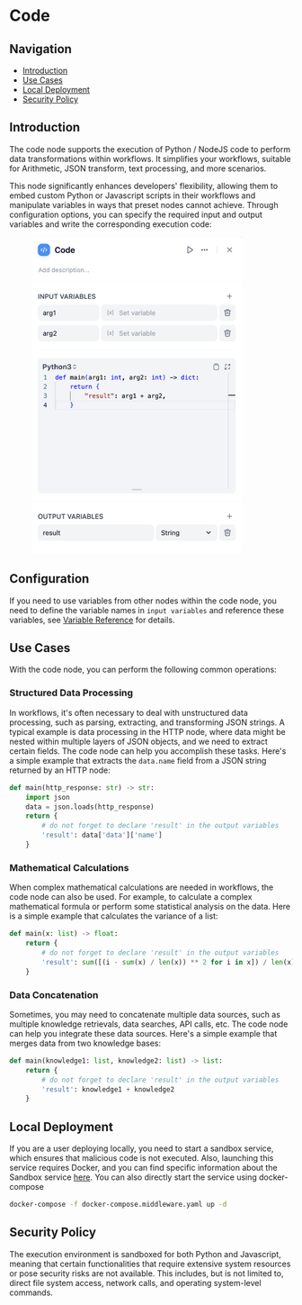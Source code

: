 # Code

## Navigation

* [Introduction](code.md#introduction)
* [Use Cases](code.md#use-cases)
* [Local Deployment](code.md#local-deployment)
* [Security Policy](code.md#security-policy)

## Introduction

The code node supports the execution of Python / NodeJS code to perform data transformations within workflows. It simplifies your workflows, suitable for Arithmetic, JSON transform, text processing, and more scenarios.

This node significantly enhances developers' flexibility, allowing them to embed custom Python or Javascript scripts in their workflows and manipulate variables in ways that preset nodes cannot achieve. Through configuration options, you can specify the required input and output variables and write the corresponding execution code:

<figure><img src="../../../.gitbook/assets/output.png" alt="" width="375"><figcaption></figcaption></figure>

## Configuration

If you need to use variables from other nodes within the code node, you need to define the variable names in `input variables` and reference these variables, see [Variable Reference](../key\_concept.md#variable) for details.

## Use Cases

With the code node, you can perform the following common operations:

### Structured Data Processing

In workflows, it's often necessary to deal with unstructured data processing, such as parsing, extracting, and transforming JSON strings. A typical example is data processing in the HTTP node, where data might be nested within multiple layers of JSON objects, and we need to extract certain fields. The code node can help you accomplish these tasks. Here's a simple example that extracts the `data.name` field from a JSON string returned by an HTTP node:

```python
def main(http_response: str) -> str:
    import json
    data = json.loads(http_response)
    return {
        # do not forget to declare 'result' in the output variables
        'result': data['data']['name']
    }
```

### Mathematical Calculations

When complex mathematical calculations are needed in workflows, the code node can also be used. For example, to calculate a complex mathematical formula or perform some statistical analysis on the data. Here is a simple example that calculates the variance of a list:

```python
def main(x: list) -> float:
    return {
        # do not forget to declare 'result' in the output variables
        'result': sum([(i - sum(x) / len(x)) ** 2 for i in x]) / len(x)
    }
```

### Data Concatenation

Sometimes, you may need to concatenate multiple data sources, such as multiple knowledge retrievals, data searches, API calls, etc. The code node can help you integrate these data sources. Here's a simple example that merges data from two knowledge bases:

```python
def main(knowledge1: list, knowledge2: list) -> list:
    return {
        # do not forget to declare 'result' in the output variables
        'result': knowledge1 + knowledge2
    }
```

## Local Deployment

If you are a user deploying locally, you need to start a sandbox service, which ensures that malicious code is not executed. Also, launching this service requires Docker, and you can find specific information about the Sandbox service [here](https://github.com/langgenius/dify/tree/main/docker/docker-compose.middleware.yaml). You can also directly start the service using docker-compose

```bash
docker-compose -f docker-compose.middleware.yaml up -d
```

## Security Policy

The execution environment is sandboxed for both Python and Javascript, meaning that certain functionalities that require extensive system resources or pose security risks are not available. This includes, but is not limited to, direct file system access, network calls, and operating system-level commands.
